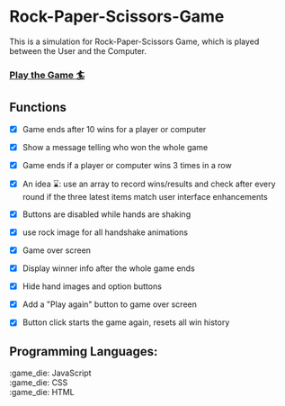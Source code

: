 <h1> Rock-Paper-Scissors-Game </h1>

This is a simulation for Rock-Paper-Scissors Game, which is played between the User and the Computer.

[<h3> Play the Game :surfer: ](https://ekaterinadvolkova.github.io/Rock-Paper-Scissors-Game/)

<h2> Functions </h2>


- [x] Game ends after 10 wins for a player or computer
- [x] Show a message telling who won the whole game
- [x] Game ends if a player or computer wins 3 times in a row
- [x] An idea :hourglass:: use an array to record wins/results and check after every round if the three latest items match
user interface enhancements
- [x] Buttons are disabled while hands are shaking
- [x] use rock image for all handshake animations
- [x] Game over screen
- [x] Display winner info after the whole game ends
- [x] Hide hand images and option buttons
- [x] Add a "Play again" button to game over screen
- [x] Button click starts the game again, resets all win history



<h2> Programming Languages:</h2> 
:game_die: JavaScript <br>
:game_die: CSS <br>
:game_die: HTML <br>
